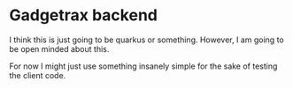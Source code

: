 # Gadgetrax backend

I think this is just going to be quarkus or something. However, I am going to be open minded about this.

For now I might just use something insanely simple for the sake of testing the client code.
